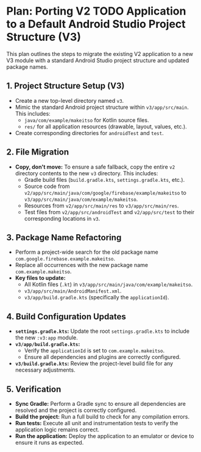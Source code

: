 # Plan: Porting V2 TODO Application to a Default Android Studio Project Structure (V3)

This plan outlines the steps to migrate the existing V2 application to a new V3 module with a standard Android Studio project structure and updated package names.

## 1. Project Structure Setup (V3)

*   Create a new top-level directory named `v3`.
*   Mimic the standard Android project structure within `v3/app/src/main`. This includes:
    *   `java/com/example/makeitso` for Kotlin source files.
    *   `res/` for all application resources (drawable, layout, values, etc.).
*   Create corresponding directories for `androidTest` and `test`.

## 2. File Migration

*   **Copy, don't move:** To ensure a safe fallback, copy the entire `v2` directory contents to the new `v3` directory. This includes:
    *   Gradle build files (`build.gradle.kts`, `settings.gradle.kts`, etc.).
    *   Source code from `v2/app/src/main/java/com/google/firebase/example/makeitso` to `v3/app/src/main/java/com/example/makeitso`.
    *   Resources from `v2/app/src/main/res` to `v3/app/src/main/res`.
    *   Test files from `v2/app/src/androidTest` and `v2/app/src/test` to their corresponding locations in `v3`.

## 3. Package Name Refactoring

*   Perform a project-wide search for the old package name `com.google.firebase.example.makeitso`.
*   Replace all occurrences with the new package name `com.example.makeitso`.
*   **Key files to update:**
    *   All Kotlin files (`.kt`) in `v3/app/src/main/java/com/example/makeitso`.
    *   `v3/app/src/main/AndroidManifest.xml`.
    *   `v3/app/build.gradle.kts` (specifically the `applicationId`).

## 4. Build Configuration Updates

*   **`settings.gradle.kts`:** Update the root `settings.gradle.kts` to include the new `:v3:app` module.
*   **`v3/app/build.gradle.kts`:**
    *   Verify the `applicationId` is set to `com.example.makeitso`.
    *   Ensure all dependencies and plugins are correctly configured.
*   **`v3/build.gradle.kts`:** Review the project-level build file for any necessary adjustments.

## 5. Verification

*   **Sync Gradle:** Perform a Gradle sync to ensure all dependencies are resolved and the project is correctly configured.
*   **Build the project:** Run a full build to check for any compilation errors.
*   **Run tests:** Execute all unit and instrumentation tests to verify the application logic remains correct.
*   **Run the application:** Deploy the application to an emulator or device to ensure it runs as expected.
